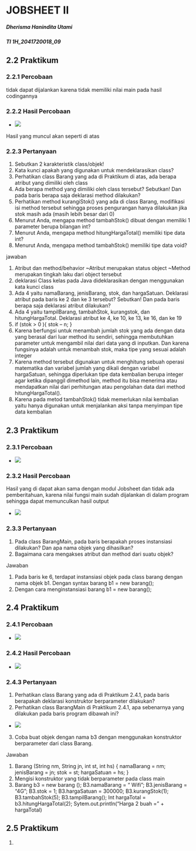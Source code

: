 # JOBSHEET II
##### Dherisma Hanindita Utami
##### TI 1H_2041720018_09

## 2.2 Praktikum
### 2.2.1 Percobaan 
tidak dapat dijalankan karena tidak memiliki nilai main pada hasil codingannya
### 2.2.2 Hasil Percobaan 
 * <img src="./ss/ssPraktikum2.2.2.jpeg">
 Hasil yang muncul akan seperti di atas

### 2.2.3 Pertanyaan 
1. Sebutkan 2 karakteristik class/objek!
2. Kata kunci apakah yang digunakan untuk mendeklarasikan class?
3. Perhatikan class Barang yang ada di Praktikum di atas, ada berapa atribut yang dimiliki oleh class
4. Ada berapa method yang dimiliki oleh class tersebut? Sebutkan! Dan pada baris berapa saja
deklarasi method dilakukan?
5. Perhatikan method kurangiStok() yang ada di class Barang, modifikasi isi method tersebut
sehingga proses pengurangan hanya dilakukan jika stok masih ada (masih lebih besar dari 0)
6. Menurut Anda, mengapa method tambahStok() dibuat dengan memiliki 1 parameter berupa
bilangan int?
7. Menurut Anda, mengapa method hitungHargaTotal() memiliki tipe data int?
8. Menurut Anda, mengapa method tambahStok() memiliki tipe data void?

jawaban

1. Atribut dan method/behavior
~Atribut merupakan status object 
~Method merupakan tingkah laku dari object tersebut
2. deklarasi Class kelas pada Java dideklarasikan dengan menggunakan kata kunci class
3. Ada 4 yaitu namaBarang, jenisBarang, stok, dan hargaSatuan. Deklarasi atribut pada baris ke 2 dan ke 3
tersebut? Sebutkan! Dan pada baris berapa saja deklarasi atribut dilakukan?
4. Ada 4 yaitu tampilBarang, tambahStok, kurangstok, dan hitungHargaTotal. Deklarasi atribut ke 4, ke 10, ke 13, ke 16, dan ke 19
5. if (stok > 0 ){ stok – n; }
6. Karena berfungsi  untuk menambah jumlah stok yang ada dengan data yang berasal dari luar method itu sendiri, sehingga membutuhkan parameter untuk mengambil nilai dari data yang di inputkan. Dan karena fungsinya adalah untuk menambah stok, maka tipe yang sesuai adalah integer 
7. Karena method tersebut digunakan untuk menghitung sebuah operasi matematika dan variabel jumlah yang dikali dengan variabel hargaSatuan, sehingga diperlukan tipe data kembalian berupa integer agar ketika dipanggil dimethod lain, method itu bisa menerima atau mendapatkan nilai dari perhitungan atau pengolahan data dari method hitungHargaTotal().
8. Karena pada metod tambahStok() tidak memerlukan nilai kembalian yaitu hanya digunakan untuk menjalankan aksi tanpa menyimpan tipe data kembalian



## 2.3 Praktikum
### 2.3.1 Percobaan
* <img src="./ss/ssPercobaan2.3.1.jpeg">

### 2.3.2 Hasil Percobaan
Hasil yang di dapat akan sama dengan modul Jobsheet dan tidak ada pemberitahuan, karena nilai fungsi main sudah dijalankan di dalam program sehingga dapat memunculkan hasil output
* <img src="./ss/ssPercobaan2.3.1.jpeg">

### 2.3.3 Pertanyaan 
1. Pada class BarangMain, pada baris berapakah proses instansiasi dilakukan? Dan apa nama objek
yang dihasilkan?
2. Bagaimana cara mengakses atribut dan method dari suatu objek?

Jawaban
1. Pada baris ke 6, terdapat instansiasi objek pada class barang dengan nama objek b1. Dengan syntax barang b1 = new barang();
2.	Dengan cara  menginstansiasi barang b1 = new barang();

## 2.4 Praktikum
### 2.4.1 Percobaan
* <img src="./ss/ssPercobaan2.4.2.jpeg">

### 2.4.2 Hasil Percobaan
* <img src="./ss/ssHasil2.4.2.jpeg">

### 2.4.3 Pertanyaan 
1. Perhatikan class Barang yang ada di Praktikum 2.4.1, pada baris berapakah deklarasi
konstruktor berparameter dilakukan?
2. Perhatikan class BarangMain di Praktikum 2.4.1, apa sebenarnya yang dilakukan pada baris
program dibawah ini?
* <img src="./ss/ssNomor1.jpeg">
3. Coba buat objek dengan nama b3 dengan menggunakan konstruktor berparameter dari class
Barang.

Jawaban
1. Barang (String nm, String jn, int st, int hs) {
namaBarang = nm;
jenisBarang = jn;
stok = st;
hargaSatuan = hs;
}
2.	Mengisi konstruktor yang tidak berparameter pada class main
3.	Barang b3 = new barang ();
B3.namaBarang = “ Wifi”;
B3.jenisBarang = “4G”;
B3.stok = 1;
B3.hargaSatuan = 300000;
B3.kurangStok(1);
B3.tambahStok(5);
B3.tampilBarang();
Int hargaTotal = b3.hitungHargaTotal(2);
Sytem.out.println(“Harga 2 buah =” + hargaTotal)

## 2.5 Praktikum
1. 